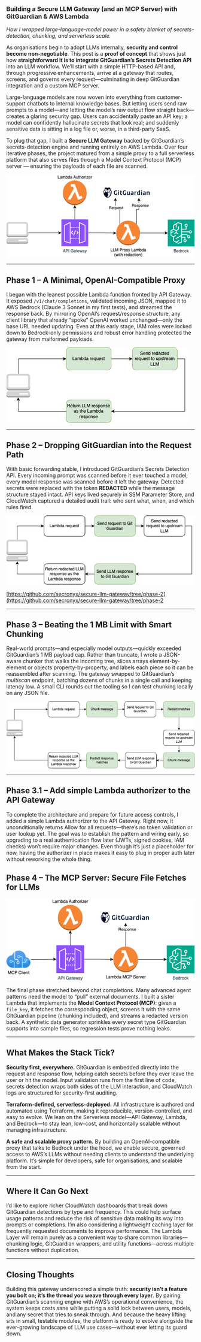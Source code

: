 
### Building a Secure LLM Gateway (and an MCP Server) with GitGuardian & AWS Lambda
*How I wrapped large-language-model power in a safety blanket of secrets-detection, chunking, and serverless scale.*

As organisations begin to adopt LLMs internally, **security and control become non-negotiable**. This post is a **proof of concept** that shows just how **straightforward it is to integrate GitGuardian’s Secrets Detection API** into an LLM workflow. We’ll start with a simple HTTP-based API and, through progressive enhancements, arrive at a gateway that routes, screens, and governs every request—culminating in deep GitGuardian integration and a custom MCP server.

Large-language models are now woven into everything from customer-support chatbots to internal knowledge bases. But letting users send raw prompts to a model—and letting the model’s raw output flow straight back—creates a glaring security gap. Users can accidentally paste an API key; a model can confidently hallucinate secrets that look real; and suddenly sensitive data is sitting in a log file or, worse, in a third-party SaaS.

To plug that gap, I built a **Secure LLM Gateway** backed by GitGuardian’s secrets-detection engine and running entirely on AWS Lambda. Over four iterative phases, the project matured from a simple proxy to a full serverless platform that also serves files through a Model Context Protocol (MCP) server — ensuring the payloads of each file are scanned.

![secure-llm-gateway-Phase-3.1.drawio.png](images/secure-llm-gateway-Phase-3.1.drawio.png)

---

## Phase&nbsp;1 – A Minimal, OpenAI-Compatible Proxy

I began with the leanest possible Lambda function fronted by API Gateway. It exposed `/v1/chat/completions`, validated incoming JSON, mapped it to AWS Bedrock (Claude 3 Sonnet in my first tests), and streamed the response back. By mirroring OpenAI’s request/response structure, any client library that already “spoke” OpenAI worked unchanged—only the base URL needed updating. Even at this early stage, IAM roles were locked down to Bedrock-only permissions and robust error handling protected the gateway from malformed payloads.

![secure-llm-gateway-Phase-1-flow.drawio.png](images/secure-llm-gateway-Phase-1-flow.drawio.png)

---

## Phase&nbsp;2 – Dropping GitGuardian into the Request Path


With basic forwarding stable, I introduced GitGuardian’s Secrets Detection API. Every incoming prompt was scanned before it ever touched a model; every model response was scanned before it left the gateway. Detected secrets were replaced with the token **REDACTED** while the message structure stayed intact. API keys lived securely in SSM Parameter Store, and CloudWatch captured a detailed audit trail: who sent what, when, and which rules fired.

![secure-llm-gateway-Phase-2-flow.drawio.png](images/secure-llm-gateway-Phase-2-flow.drawio.png)

[https://github.com/secronyx/secure-llm-gateway/tree/phase-2](https://github.com/secronyx/secure-llm-gateway/tree/phase-2

---

## Phase&nbsp;3 – Beating the 1 MB Limit with Smart Chunking

Real-world prompts—and especially model outputs—quickly exceeded GitGuardian’s 1 MB payload cap. Rather than truncate, I wrote a JSON-aware chunker that walks the incoming tree, slices arrays element-by-element or objects property-by-property, and labels each piece so it can be reassembled after scanning. The gateway swapped to GitGuardian’s *multiscan* endpoint, batching dozens of chunks in a single call and keeping latency low. A small CLI rounds out the tooling so I can test chunking locally on any JSON file.

![secure-llm-gateway-Phase-3-flow.drawio.png](images/secure-llm-gateway-Phase-3-flow.drawio.png)

---

## Phase&nbsp;3.1 – Add simple Lambda authorizer to the API Gateway

To complete the architecture and prepare for future access controls, I added a simple Lambda authorizer to the API Gateway. Right now, it unconditionally returns Allow for all requests—there’s no token validation or user lookup yet. The goal was to establish the pattern and wiring early, so upgrading to a real authentication flow later (JWTs, signed cookies, IAM checks) won’t require major changes. Even though it’s just a placeholder for now, having the authorizer in place makes it easy to plug in proper auth later without reworking the whole thing.

## Phase&nbsp;4 – The MCP Server: Secure File Fetches for LLMs

![secure-llm-gateway-Phase-4.drawio.png](images/secure-llm-gateway-Phase-4.drawio.png)

The final phase stretched beyond chat completions. Many advanced agent patterns need the model to “pull” external documents. I built a sister Lambda that implements the **Model Context Protocol (MCP)**: given a `file_key`, it fetches the corresponding object, screens it with the same GitGuardian pipeline (chunking included), and streams a redacted version back. A synthetic data generator sprinkles every secret type GitGuardian supports into sample files, so regression tests prove nothing leaks.

---

## What Makes the Stack Tick?

**Security first, everywhere.**
GitGuardian is embedded directly into the request and response flow, helping catch secrets before they ever leave the user or hit the model. Input validation runs from the first line of code, secrets detection wraps both sides of the LLM interaction, and CloudWatch logs are structured for security-first auditing.

**Terraform-defined, serverless-deployed.**
All infrastructure is authored and automated using Terraform, making it reproducible, version-controlled, and easy to evolve. We lean on the Serverless model—API Gateway, Lambda, and Bedrock—to stay lean, low-cost, and horizontally scalable without managing infrastructure.

**A safe and scalable proxy pattern.**
By building an OpenAI-compatible proxy that talks to Bedrock under the hood, we enable secure, governed access to AWS’s LLMs without needing clients to understand the underlying platform. It’s simple for developers, safe for organisations, and scalable from the start.

---

## Where It Can Go Next

I’d like to explore richer CloudWatch dashboards that break down GitGuardian detections by type and frequency. This could help surface usage patterns and reduce the risk of sensitive data making its way into prompts or completions. I’m also considering a lightweight caching layer for frequently requested documents to improve performance. The Lambda Layer will remain purely as a convenient way to share common libraries—chunking logic, GitGuardian wrappers, and utility functions—across multiple functions without duplication.

---

## Closing Thoughts

Building this gateway underscored a simple truth: **security isn’t a feature you bolt on; it’s the thread you weave through every layer**. By pairing GitGuardian’s scanning engine with AWS’s operational convenience, the system keeps costs sane while putting a solid lock between users, models, and any secret that tries to sneak through. And because the heavy lifting sits in small, testable modules, the platform is ready to evolve alongside the ever-growing landscape of LLM use cases—without ever letting its guard down.
